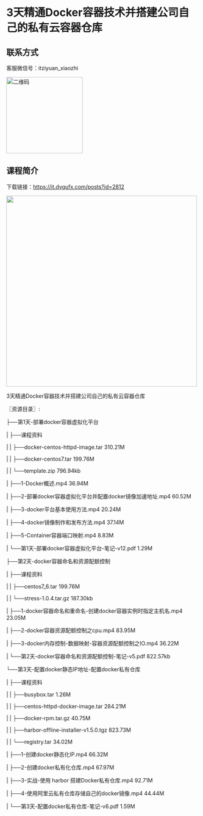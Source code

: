 # 3天精通Docker容器技术并搭建公司自己的私有云容器仓库

## 联系方式

客服微信号：itziyuan_xiaozhi

<img src="https://ziyuanyun.oss-cn-guangzhou.aliyuncs.com/common/20240614073449/666b82192834a.jpg" width="200" height="200" alt="二维码">

## 课程简介

下载链接：https://it.dyqufx.com/posts?id=2812

<img src="https://ziyuanyun.oss-cn-guangzhou.aliyuncs.com/yun/20240515184331/664491d3efc55.jpg" width="500" alt="">

  3天精通Docker容器技术并搭建公司自己的私有云容器仓库



 〖资源目录〗:

 ├──第1天-部署docker容器虚拟化平台

 | ├──课程资料

 | | ├──docker-centos-httpd-image.tar 310.21M

 | | ├──docker-centos7.tar 199.76M

 | | └──template.zip 796.94kb

 | ├──1-Docker概述.mp4 36.94M

 | ├──2-部署docker容器虚拟化平台并配置docker镜像加速地址.mp4 60.52M

 | ├──3-docker平台基本使用方法.mp4 20.24M

 | ├──4-docker镜像制作和发布方法.mp4 37.14M

 | ├──5-Container容器端口映射.mp4 8.83M

 | └──第1天-部署docker容器虚拟化平台-笔记-v12.pdf 1.29M

 ├──第2天-docker容器命名和资源配额控制

 | ├──课程资料

 | | ├──centos7_6.tar 199.76M

 | | └──stress-1.0.4.tar.gz 187.30kb

 | ├──1-docker容器命名和重命名-创建docker容器实例时指定主机名.mp4 23.05M

 | ├──2-docker容器资源配额控制之cpu.mp4 83.95M

 | ├──3-docker内存控制-数据映射-容器资源配额控制之IO.mp4 36.22M

 | └──第2天-docker容器命名和资源配额控制-笔记-v5.pdf 822.57kb

 └──第3天-配置docker静态IP地址-配置docker私有仓库

 | ├──课程资料

 | | ├──busybox.tar 1.26M

 | | ├──centos-httpd-docker-image.tar 284.21M

 | | ├──docker-rpm.tar.gz 40.75M

 | | ├──harbor-offline-installer-v1.5.0.tgz 823.73M

 | | └──registry.tar 34.02M

 | ├──1-创建docker静态化IP.mp4 66.32M

 | ├──2-创建docker私有化仓库.mp4 67.97M

 | ├──3-实战-使用 harbor 搭建Docker私有仓库.mp4 92.71M

 | ├──4-使用阿里云私有仓库存储自己的docker镜像.mp4 44.44M

 | └──第3天-配置docker私有仓库-笔记-v6.pdf 1.59M

  
